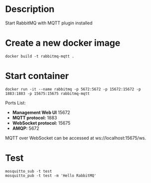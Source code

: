 # Description
Start RabbitMQ with MQTT plugin installed

# Create a new docker image
```shell
docker build -t rabbitmq-mqtt .
```

# Start container
```shell
docker run -it --name rabbitmq -p 5672:5672 -p 15672:15672 -p 1883:1883 -p 15675:15675 rabbitmq-mqtt
```

Ports List:

- **Management Web UI** 15672
- **MQTT protocol:** 1883
- **WebSocket protocol:** 15675
- **AMQP:** 5672

MQTT over WebSocket can be accessed at ws://localhost:15675/ws.

# Test
```shell
mosquitto_sub -t test
mosquitto_pub -t test -m 'Hello RabbitMQ'
```
